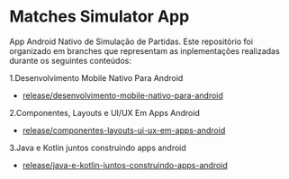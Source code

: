 # Matches Simulator App

App Android Nativo de Simulação de Partidas. Este repositório foi organizado em branches que representam as inplementações realizadas durante os seguintes conteúdos:

1.Desenvolvimento Mobile Nativo Para Android
- [release/desenvolvimento-mobile-nativo-para-android](https://github.com/jonhnery/matches-simulator-app/tree/release/desenvolvimento-mobile-nativo-para-android)

2.Componentes, Layouts e UI/UX Em Apps Android
- [release/componentes-layouts-ui-ux-em-apps-android](https://github.com/jonhnery/matches-simulator-app/tree/release/componentes-layouts-ui-ux-em-apps-android)

3.Java e Kotlin juntos construindo apps android 
- [release/java-e-kotlin-juntos-construindo-apps-android](https://github.com/jonhnery/matches-simulator-app/tree/release/java-e-kotlin-juntos-construindo-apps-android)

